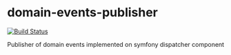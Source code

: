 # domain-events-publisher
[![Build Status](https://travis-ci.org/antismok/domain-events-publisher.svg?branch=master)](https://travis-ci.org/antismok/domain-events-publisher)

Publisher of domain events implemented on symfony dispatcher component
